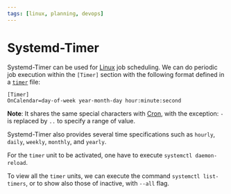 ```yaml
---
tags: [linux, planning, devops]
---
```


# Systemd-Timer

Systemd-Timer can be used for [Linux](202204081225.md) job scheduling. We can do
periodic job execution within the `[Timer]` section with the following format
defined in a [`timer`](202204081247.md) file:

```systemd
[Timer]
OnCalendar=day-of-week year-month-day hour:minute:second
```

**Note**: It shares the same special characters with [Cron](202411061138.md),
with the exception: `-` is replaced by `..` to specify a range of value.

Systemd-Timer also provides several time specifications such as `hourly`,
`daily`, `weekly`, `monthly`, and `yearly`.

For the `timer` unit to be activated, one have to execute `systemctl
daemon-reload`.

To view all the `timer` units, we can execute the command `systemctl
list-timers`, or to show also those of inactive, with `--all` flag.
